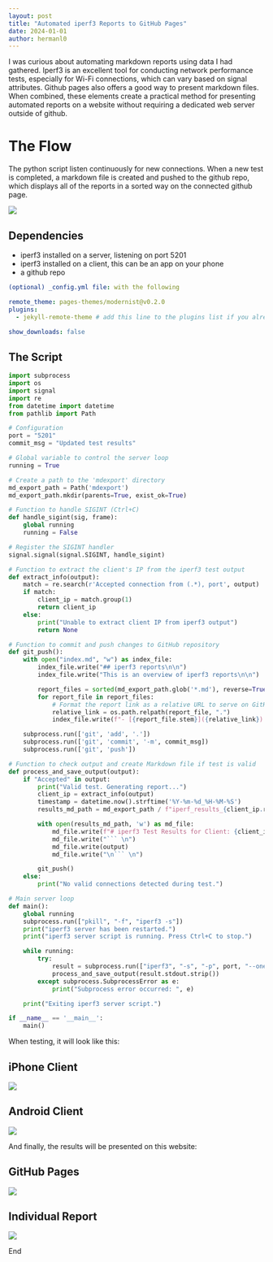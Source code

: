 ```yaml
---
layout: post
title: "Automated iperf3 Reports to GitHub Pages"
date: 2024-01-01
author: hermanl0
---
```


I was curious about automating markdown reports using data I had gathered. Iperf3 is an excellent tool for conducting network performance tests, especially for Wi-Fi connections, which can vary based on signal attributes. Github pages also offers a good way to present markdown files. When combined, these elements create a practical method for presenting automated reports on a website without requiring a dedicated web server outside of github.

# The Flow

The python script listen continuously for new connections. When a new test is completed, a markdown file is created and pushed to the github repo, which displays all of the reports in a sorted way on the connected github page.

![](../img/iperf-flow-dark.png)

## Dependencies

* iperf3 installed on a server, listening on port 5201
* iperf3 installed on a client, this can be an app on your phone
* a github repo


```yaml
(optional) _config.yml file: with the following

remote_theme: pages-themes/modernist@v0.2.0
plugins:
  - jekyll-remote-theme # add this line to the plugins list if you already have one

show_downloads: false
```

## The Script

```python
import subprocess
import os
import signal
import re
from datetime import datetime
from pathlib import Path

# Configuration
port = "5201"
commit_msg = "Updated test results"

# Global variable to control the server loop
running = True

# Create a path to the 'mdexport' directory
md_export_path = Path('mdexport')
md_export_path.mkdir(parents=True, exist_ok=True)

# Function to handle SIGINT (Ctrl+C)
def handle_sigint(sig, frame):
    global running
    running = False

# Register the SIGINT handler
signal.signal(signal.SIGINT, handle_sigint)

# Function to extract the client's IP from the iperf3 test output
def extract_info(output):
    match = re.search(r'Accepted connection from (.*), port', output)
    if match:
        client_ip = match.group(1)
        return client_ip
    else:
        print("Unable to extract client IP from iperf3 output")
        return None

# Function to commit and push changes to GitHub repository
def git_push():
    with open("index.md", "w") as index_file:
        index_file.write("## iperf3 reports\n\n")
        index_file.write("This is an overview of iperf3 reports\n\n")

        report_files = sorted(md_export_path.glob('*.md'), reverse=True)
        for report_file in report_files:
            # Format the report link as a relative URL to serve on GitHub Pages
            relative_link = os.path.relpath(report_file, ".")
            index_file.write(f"- [{report_file.stem}]({relative_link})  \n")

    subprocess.run(['git', 'add', '.'])
    subprocess.run(['git', 'commit', '-m', commit_msg])
    subprocess.run(['git', 'push'])

# Function to check output and create Markdown file if test is valid
def process_and_save_output(output):
    if "Accepted" in output:
        print("Valid test. Generating report...")
        client_ip = extract_info(output)
        timestamp = datetime.now().strftime('%Y-%m-%d_%H-%M-%S')
        results_md_path = md_export_path / f"iperf_results_{client_ip.replace('.', '-')}_{timestamp}.md"

        with open(results_md_path, 'w') as md_file:
            md_file.write(f"# iperf3 Test Results for Client: {client_ip}\n\n")
            md_file.write("``` \n")
            md_file.write(output)
            md_file.write("\n``` \n")

        git_push()
    else:
        print("No valid connections detected during test.")

# Main server loop
def main():
    global running
    subprocess.run(["pkill", "-f", "iperf3 -s"])
    print("iperf3 server has been restarted.")
    print("iperf3 server script is running. Press Ctrl+C to stop.")

    while running:
        try:
            result = subprocess.run(["iperf3", "-s", "-p", port, "--one-off"], capture_output=True, text=True)
            process_and_save_output(result.stdout.strip())
        except subprocess.SubprocessError as e:
            print("Subprocess error occurred: ", e)

    print("Exiting iperf3 server script.")

if __name__ == '__main__':
    main()
```

When testing, it will look like this:

## iPhone Client

![](../img/iphone-iperf.png)

## Android Client

![](../img/android-iperf.png)

And finally, the results will be presented on this website:

## GitHub Pages

![](../img/pages_presentation.png)

## Individual Report

![](../img/iperf_report.png)

End
